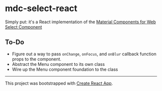 # mdc-select-react

Simply put: it's a React implementation of the [Material Components for Web](https://github.com/material-components/material-components-web) [Select Component](https://github.com/material-components/material-components-web/tree/master/packages/mdc-select)

## To-Do

- Figure out a way to pass `onChange`, `onFocus`, and `onBlur` callback function props to the component.
- Abstract the Menu component to its own class
- Wire up the Menu component foundation to the class

---

This project was bootstrapped with [Create React App](https://github.com/facebookincubator/create-react-app).

